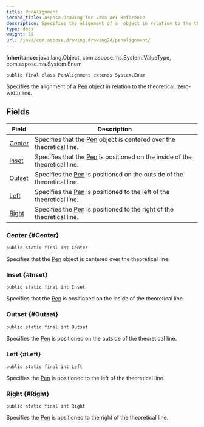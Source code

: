 ```yaml
---
title: PenAlignment
second_title: Aspose.Drawing for Java API Reference
description: Specifies the alignment of a  object in relation to the theoretical zero-width line.
type: docs
weight: 38
url: /java/com.aspose.drawing.drawing2d/penalignment/
---
```

**Inheritance:**
java.lang.Object, com.aspose.ms.System.ValueType, com.aspose.ms.System.Enum
```
public final class PenAlignment extends System.Enum
```

Specifies the alignment of a [Pen](../../com.aspose.drawing/pen) object in relation to the theoretical, zero-width line.
## Fields

| Field | Description |
| --- | --- |
| [Center](#Center) | Specifies that the [Pen](../../com.aspose.drawing/pen) object is centered over the theoretical line. |
| [Inset](#Inset) | Specifies that the [Pen](../../com.aspose.drawing/pen) is positioned on the inside of the theoretical line. |
| [Outset](#Outset) | Specifies the [Pen](../../com.aspose.drawing/pen) is positioned on the outside of the theoretical line. |
| [Left](#Left) | Specifies the [Pen](../../com.aspose.drawing/pen) is positioned to the left of the theoretical line. |
| [Right](#Right) | Specifies the [Pen](../../com.aspose.drawing/pen) is positioned to the right of the theoretical line. |
### Center {#Center}
```
public static final int Center
```


Specifies that the [Pen](../../com.aspose.drawing/pen) object is centered over the theoretical line.

### Inset {#Inset}
```
public static final int Inset
```


Specifies that the [Pen](../../com.aspose.drawing/pen) is positioned on the inside of the theoretical line.

### Outset {#Outset}
```
public static final int Outset
```


Specifies the [Pen](../../com.aspose.drawing/pen) is positioned on the outside of the theoretical line.

### Left {#Left}
```
public static final int Left
```


Specifies the [Pen](../../com.aspose.drawing/pen) is positioned to the left of the theoretical line.

### Right {#Right}
```
public static final int Right
```


Specifies the [Pen](../../com.aspose.drawing/pen) is positioned to the right of the theoretical line.

